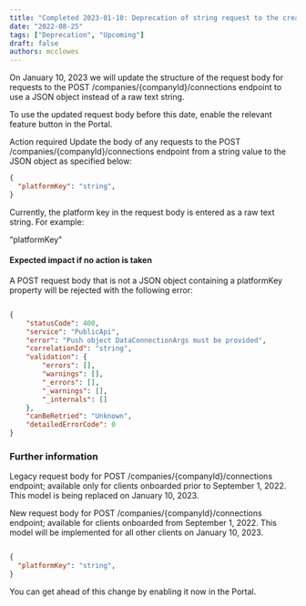 ```yaml
---
title: "Completed 2023-01-10: Deprecation of string request to the create connections endpoint"
date: "2022-08-25"
tags: ["Deprecation", "Upcoming"]
draft: false
authors: mcclowes
---
```


On January 10, 2023 we will update the structure of the request body for requests to the POST /companies/{companyId}/connections endpoint to use a JSON object instead of a raw text string.

<!--truncate-->

To use the updated request body before this date, enable the relevant feature button in the Portal.

Action required
Update the body of any requests to the POST /companies/{companyId}/connections endpoint from a string value to the JSON object as specified below:


```JSON
{
  "platformKey": "string",
}
```

Currently, the platform key in the request body is entered as a raw text string. For example:

“platformKey"

#### Expected impact if no action is taken

A POST request body that is not a JSON object containing a platformKey property will be rejected with the following error:

```JSON

{
    "statusCode": 400,
    "service": "PublicApi",
    "error": "Push object DataConnectionArgs must be provided",
    "correlationId": "string",
    "validation": {
        "errors": [],
        "warnings": [],
        "_errors": [],
        "_warnings": [],
        "_internals": []
    },
    "canBeRetried": "Unknown",
    "detailedErrorCode": 0
}
```

### Further information

Legacy request body for POST /companies/{companyId}/connections endpoint; available only for clients onboarded prior to September 1, 2022. This model is being replaced on January 10, 2023.


New request body for POST /companies/{companyId}/connections endpoint; available for clients onboarded from September 1, 2022. This model will be implemented for all other clients on January 10, 2023.

```JSON

{
  "platformKey": "string",
}
```

You can get ahead of this change by enabling it now in the Portal.